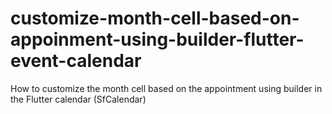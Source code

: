 # customize-month-cell-based-on-appoinment-using-builder-flutter-event-calendar
How to customize the month cell based on the appointment using builder in the Flutter calendar (SfCalendar)
